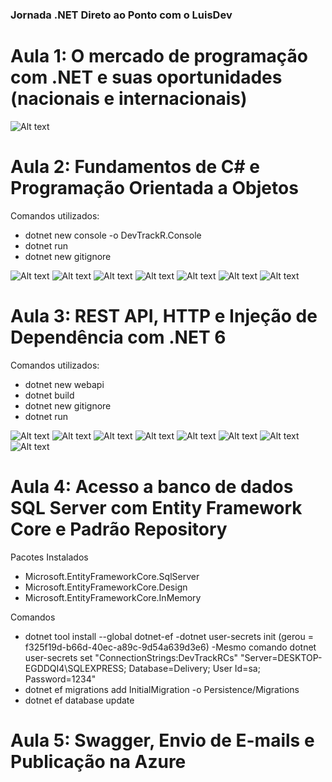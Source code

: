 ### Jornada .NET Direto ao Ponto com o LuisDev
# Aula 1: O mercado de programação com .NET e suas oportunidades (nacionais e internacionais)

![Alt text](https://github.com/silvarafaell/Jornada_.NET_Direto_Ponto/blob/main/images/aula1/aula1.png?raw=true "Aula 1")

# Aula 2: Fundamentos de C# e Programação Orientada a Objetos
Comandos utilizados: 
- dotnet new console -o DevTrackR.Console
- dotnet run
- dotnet new gitignore

![Alt text](https://github.com/silvarafaell/Jornada_.NET_Direto_Ponto/blob/main/images/aula2/o%20que%20%C3%A9%20c%23%20net.png?raw=true "C#")
![Alt text](https://github.com/silvarafaell/Jornada_.NET_Direto_Ponto/blob/main/images/aula2/tiposDados.png?raw=true "TipoDados")
![Alt text](https://github.com/silvarafaell/Jornada_.NET_Direto_Ponto/blob/main/images/aula2/estruturas%20de%20controle%20de%20fluxo.png?raw=true "controlefluxo")
![Alt text](https://github.com/silvarafaell/Jornada_.NET_Direto_Ponto/blob/main/images/aula2/Listas%20e%20LINQ.png?raw=true "LINQ")
![Alt text](https://github.com/silvarafaell/Jornada_.NET_Direto_Ponto/blob/main/images/aula2/Lista%20e%20LINQ1.png?raw=true "LINQ")
![Alt text](https://github.com/silvarafaell/Jornada_.NET_Direto_Ponto/blob/main/images/aula2/Encapsulamento.png?raw=true "Encapsulamento")
![Alt text](https://github.com/silvarafaell/Jornada_.NET_Direto_Ponto/blob/main/images/aula2/heranca.png?raw=true "Heranca")

# Aula 3: REST API, HTTP e Injeção de Dependência com .NET 6
Comandos utilizados: 
- dotnet new webapi
- dotnet build
- dotnet new gitignore
- dotnet run

![Alt text](https://github.com/silvarafaell/Jornada_.NET_Direto_Ponto/blob/main/images/aula3/AspNet%20Core.png?raw=true "AspNetCore")
![Alt text](https://github.com/silvarafaell/Jornada_.NET_Direto_Ponto/blob/main/images/aula3/Controllers%20e%20Actions.png?raw=true "ControllerActions")
![Alt text](https://github.com/silvarafaell/Jornada_.NET_Direto_Ponto/blob/main/images/aula3/HTTP%20e%20REst%20APIs1.png?raw=true "HTTP REST APIs1")
![Alt text](https://github.com/silvarafaell/Jornada_.NET_Direto_Ponto/blob/main/images/aula3/HTTP%20e%20Rest%20APIs.png?raw=true "HTTP REST APIs")
![Alt text](https://github.com/silvarafaell/Jornada_.NET_Direto_Ponto/blob/main/images/aula3/Injecao%20de%20Dependencia.png?raw=true "InjecaoDependencia")
![Alt text](https://github.com/silvarafaell/Jornada_.NET_Direto_Ponto/blob/main/images/aula3/Injecao%20de%20Dependencia1.png?raw=true "InjecaoDependencia1")
![Alt text](https://github.com/silvarafaell/Jornada_.NET_Direto_Ponto/blob/main/images/aula3/Swagger.png?raw=true "Swagger")
![Alt text](https://github.com/silvarafaell/Jornada_.NET_Direto_Ponto/blob/main/images/aula3/API%20Rodando.png?raw=true "API Rodando")

# Aula 4: Acesso a banco de dados SQL Server com Entity Framework Core e Padrão Repository
Pacotes Instalados
- Microsoft.EntityFrameworkCore.SqlServer
- Microsoft.EntityFrameworkCore.Design
- Microsoft.EntityFrameworkCore.InMemory

Comandos
- dotnet tool install --global dotnet-ef
-dotnet user-secrets init (gerou = f325f19d-b66d-40ec-a89c-9d54a639d3e6)
-Mesmo comando dotnet user-secrets set "ConnectionStrings:DevTrackRCs" "Server=DESKTOP-EGDDQI4\SQLEXPRESS; Database=Delivery; User Id=sa; Password=1234"
- dotnet ef migrations add InitialMigration -o Persistence/Migrations
- dotnet ef database update

# Aula 5: Swagger, Envio de E-mails e Publicação na Azure
